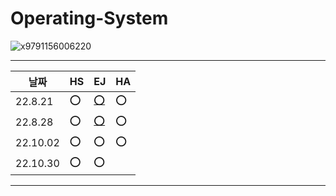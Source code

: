 # Operating-System

![x9791156006220](https://user-images.githubusercontent.com/40584381/184399238-213ce8a7-66cd-45f1-878c-883bc7765103.jpg)

---

| 날짜     | HS  | EJ                                                                                                                               | HA  |
| -------- | --- | -------------------------------------------------------------------------------------------------------------------------------- | --- |
| 22.8.21  | ⭕️ | [⭕️](https://github.com/read-ing/Operating-System/blob/main/ej/01.%20%EC%84%9C%EB%A1%A0.md)                                     | ⭕️ |
| 22.8.28  | ⭕️ | [⭕️](https://github.com/read-ing/Operating-System/blob/main/ej/02.%20%EC%9A%B4%EC%98%81%EC%B2%B4%EC%A0%9C%EA%B5%AC%EC%A1%B0.md) | ⭕️ |
| 22.10.02 | ⭕️ | ⭕️                                                                                                                              | ⭕️ |
| 22.10.30 | ⭕️ | ⭕️                                                                                                                              |     |

---
